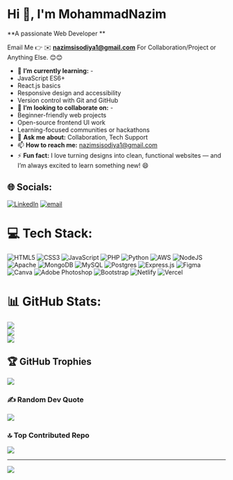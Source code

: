 #  Hi 👋, I'm MohammadNazim
**A passionate Web Developer **

Email Me 👉 ✉️ **nazimsisodiya1@gmail.com** For Collaboration/Project or Anything Else. 😊😊

- 🌱 **I’m currently learning:** -
- JavaScript ES6+
- React.js basics
- Responsive design and accessibility
- Version control with Git and GitHub
- 👯 **I’m looking to collaborate on:** -
- Beginner-friendly web projects
- Open-source frontend UI work
- Learning-focused communities or hackathons
- 💬 **Ask me about:** Collaboration, Tech Support
- 📫 **How to reach me:** nazimsisodiya1@gmail.com
- ⚡ **Fun fact:** I love turning designs into clean, functional websites — and I’m always excited to learn something new! 😄

## 🌐 Socials:
[![LinkedIn](https://img.shields.io/badge/LinkedIn-%230077B5.svg?logo=linkedin&logoColor=white)]([https://linkedin.com/in/MohammadNazim](https://www.linkedin.com/in/mohammad-nazim-2b8234360/)) [![email](https://img.shields.io/badge/Email-D14836?logo=gmail&logoColor=white)](mailto:nazimsisodiya1@gmail.com) 

# 💻 Tech Stack:
![HTML5](https://img.shields.io/badge/html5-%23E34F26.svg?style=for-the-badge&logo=html5&logoColor=white) ![CSS3](https://img.shields.io/badge/css3-%231572B6.svg?style=for-the-badge&logo=css3&logoColor=white) ![JavaScript](https://img.shields.io/badge/javascript-%23323330.svg?style=for-the-badge&logo=javascript&logoColor=%23F7DF1E) ![PHP](https://img.shields.io/badge/php-%23777BB4.svg?style=for-the-badge&logo=php&logoColor=white) ![Python](https://img.shields.io/badge/python-3670A0?style=for-the-badge&logo=python&logoColor=ffdd54) ![AWS](https://img.shields.io/badge/AWS-%23FF9900.svg?style=for-the-badge&logo=amazon-aws&logoColor=white) ![NodeJS](https://img.shields.io/badge/node.js-6DA55F?style=for-the-badge&logo=node.js&logoColor=white) ![Apache](https://img.shields.io/badge/apache-%23D42029.svg?style=for-the-badge&logo=apache&logoColor=white) ![MongoDB](https://img.shields.io/badge/MongoDB-%234ea94b.svg?style=for-the-badge&logo=mongodb&logoColor=white) ![MySQL](https://img.shields.io/badge/mysql-4479A1.svg?style=for-the-badge&logo=mysql&logoColor=white) ![Postgres](https://img.shields.io/badge/postgres-%23316192.svg?style=for-the-badge&logo=postgresql&logoColor=white) ![Express.js](https://img.shields.io/badge/express.js-%23404d59.svg?style=for-the-badge&logo=express&logoColor=%2361DAFB) ![Figma](https://img.shields.io/badge/figma-%23F24E1E.svg?style=for-the-badge&logo=figma&logoColor=white) ![Canva](https://img.shields.io/badge/Canva-%2300C4CC.svg?style=for-the-badge&logo=Canva&logoColor=white) ![Adobe Photoshop](https://img.shields.io/badge/adobe%20photoshop-%2331A8FF.svg?style=for-the-badge&logo=adobe%20photoshop&logoColor=white) ![Bootstrap](https://img.shields.io/badge/bootstrap-%238511FA.svg?style=for-the-badge&logo=bootstrap&logoColor=white) ![Netlify](https://img.shields.io/badge/netlify-%23000000.svg?style=for-the-badge&logo=netlify&logoColor=#00C7B7) ![Vercel](https://img.shields.io/badge/vercel-%23000000.svg?style=for-the-badge&logo=vercel&logoColor=white)
# 📊 GitHub Stats:
![](https://github-readme-stats.vercel.app/api?username=MohammaNazim&theme=dark&hide_border=false&include_all_commits=true&count_private=false)<br/>
![](https://nirzak-streak-stats.vercel.app/?user=MohammaNazim&theme=dark&hide_border=false)<br/>
![](https://github-readme-stats.vercel.app/api/top-langs/?username=MohammaNazim&theme=dark&hide_border=false&include_all_commits=true&count_private=false&layout=compact)

## 🏆 GitHub Trophies
![](https://github-profile-trophy.vercel.app/?username=MohammaNazim&theme=radical&no-frame=false&no-bg=true&margin-w=4)

### ✍️ Random Dev Quote
![](https://quotes-github-readme.vercel.app/api?type=horizontal&theme=radical)

### 🔝 Top Contributed Repo
![](https://github-contributor-stats.vercel.app/api?username=MohammaNazim&limit=5&theme=dark&combine_all_yearly_contributions=true)

---
[![](https://visitcount.itsvg.in/api?id=MohammaNazim&icon=0&color=0)](https://visitcount.itsvg.in)

<!-- Proudly created with GPRM ( https://gprm.itsvg.in ) -->
